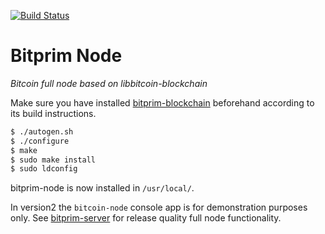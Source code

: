 [![Build Status](https://travis-ci.org/bitprim/bitprim-node.svg?branch=master)](https://travis-ci.org/bitprim/bitprim-node)

# Bitprim Node

*Bitcoin full node based on libbitcoin-blockchain*

Make sure you have installed [bitprim-blockchain](https://github.com/bitprim/bitprim-blockchain) beforehand according to its build instructions.

```sh
$ ./autogen.sh
$ ./configure
$ make
$ sudo make install
$ sudo ldconfig
```

bitprim-node is now installed in `/usr/local/`.

In version2 the `bitcoin-node` console app is for demonstration purposes only. See [bitprim-server](https://github.com/bitprim/bitprim-server) for release quality full node functionality.
